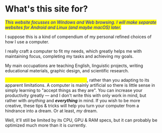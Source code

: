 # What's this site for?

_<mark style="color:blue;">This website focusses on Windows and Web browsing. I will make separate websites for Android and Linux (and maybe macOS) later.</mark>_

I suppose this is a kind of compendium of my personal refined choices of how I use a computer.

I really craft a computer to fit my needs, which greatly helps me with maintaining focus, completing my tasks and achieving my goals.

My main occupations are teaching English, linguistic projects, writing educational materials, graphic design, and scientific research.

<mark style="color:yellow;">A computer can be made to work for you</mark>, rather than you adapting to its apparent limitations. A computer is mainly artificial so there is little sense in simply learning to "accept things as they are". You can increase your productivity greatly — and I don't write this with only work in mind, but rather with _anything_ and _**everything**_ in mind. If you wish to be more creative, these tips & tricks will help you turn your computer from a hindrance into a dream. Or at least, _my_ dream.

Well, it'll still be limited by its CPU, GPU & RAM specs, but it can probably be optimized much more than it is currently.
